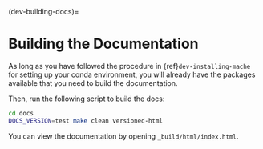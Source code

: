 (dev-building-docs)=

# Building the Documentation

As long as you have followed the procedure in {ref}`dev-installing-mache` for 
setting up your conda environment, you will already have the packages available
that you need to build the documentation.

Then, run the following script to build the docs:

```bash
cd docs
DOCS_VERSION=test make clean versioned-html
```

You can view the documentation by opening `_build/html/index.html`.
